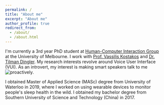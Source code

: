 ```yaml
---
permalink: /
title: "About me"
excerpt: "About me"
author_profile: true
redirect_from: 
  - /about/
  - /about.html
---
```


I'm currently a 3rd year PhD student at [Human-Computer Interaction Group](https://cis.unimelb.edu.au/hci) at the University of Melbourne. I work with [Prof. Vassilis Kostakos](https://people.eng.unimelb.edu.au/vkostakos/index.php) and [Dr. Tilman Dingler](http://tilmanification.com/). My research interests revolve around Voice User Interface (VUI). As an introvert, my interest is making smart speakers talk to me ![proactively](https://potashh.github.io/images/speaker_prototype.jpg).

I obtained Master of Applied Science (MASc) degree from University of Waterloo in 2019, where I worked on using wearable devices to monitor people's sleep health in the wild. I obtained my bachelor degree from Southern University of Science and Technology (China) in 2017. 

